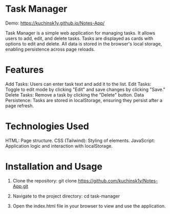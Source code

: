 # Task Manager

Demo: https://kuchinsk1y.github.io/Notes-App/

Task Manager is a simple web application for managing tasks. It allows users to add, edit, and delete tasks. Tasks are displayed as cards with options to edit and delete. All data is stored in the browser's local storage, enabling persistence across page reloads.

# Features
Add Tasks: Users can enter task text and add it to the list.
Edit Tasks: Toggle to edit mode by clicking "Edit" and save changes by clicking "Save."
Delete Tasks: Remove a task by clicking the "Delete" button.
Data Persistence: Tasks are stored in localStorage, ensuring they persist after a page refresh.

# Technologies Used
HTML: Page structure.
CSS (Tailwind): Styling of elements.
JavaScript: Application logic and interaction with localStorage.

# Installation and Usage
 1. Clone the repository:
    git clone https://github.com/kuchinsk1y/Notes-App.git
    
 2. Navigate to the project directory:
    cd task-manager
 3. Open the index.html file in your browser to view and use the application.
